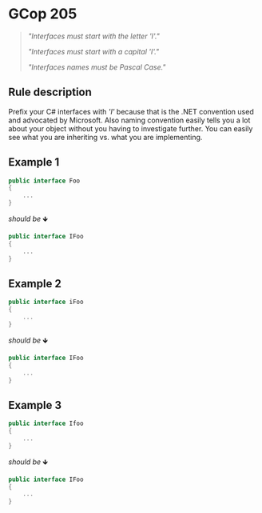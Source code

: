 ﻿# GCop 205

>*"Interfaces must start with the letter 'I'."* 
>
>*"Interfaces must start with a capital 'I'."*
> 
>*"Interfaces names must be Pascal Case."*

## Rule description

Prefix your C# interfaces with *'I'* because that is the .NET convention used and advocated by Microsoft. Also naming convention easily tells you a lot about your object without you having to investigate further. You can easily see what you are inheriting vs. what you are implementing.

## Example 1

```csharp
public interface Foo
{
    ...
}
```

*should be* 🡻

```csharp
public interface IFoo
{
    ...
}
```

## Example 2

```csharp
public interface iFoo
{
    ...
}
```

*should be* 🡻

```csharp
public interface IFoo
{
    ...
}
```

## Example 3

```csharp
public interface Ifoo
{
    ...
}
```

*should be* 🡻

```csharp
public interface IFoo
{
    ...
}
```